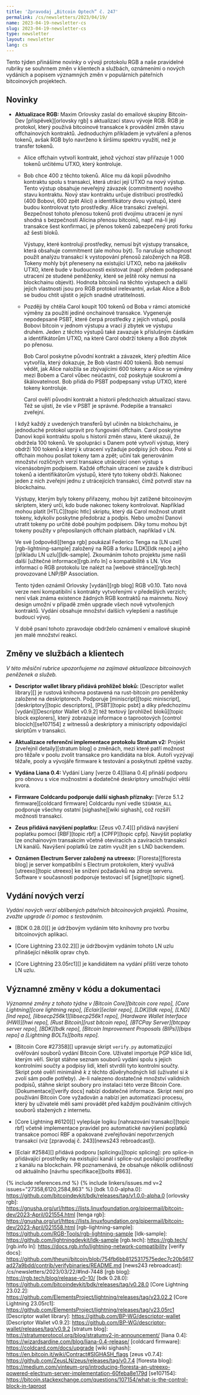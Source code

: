 ```yaml
---
title: 'Zpravodaj „Bitcoin Optech” č. 247'
permalink: /cs/newsletters/2023/04/19/
name: 2023-04-19-newsletter-cs
slug: 2023-04-19-newsletter-cs
type: newsletter
layout: newsletter
lang: cs
---
```

Tento týden přinášíme novinky o vývoji protokolu RGB a naše pravidelné
rubriky se souhrnem změn v klientech a službách, oznámeními
o nových vydáních a popisem významných změn v populárních páteřních
bitcoinových projektech.

## Novinky

- **Aktualizace RGB:** Maxim Orlovsky zaslal do emailové skupiny Bitcoin-Dev
  [příspěvek][orlovsky rgb] s aktualizací stavu vývoje RGB. RGB je protokol,
  který používá bitcoinové transakce k provádění změn stavu offchainových
  kontraktů. Jednoduchým příkladem je vytváření a přenos tokenů, avšak RGB
  bylo navrženo k širšímu spektru využití, než je transfer tokenů.

  - Alice offchain vytvoří kontrakt, jehož výchozí stav přiřazuje 1 000
    tokenů určitému UTXO, který kontroluje.

  - Bob chce 400 z těchto tokenů. Alice mu dá kopii původního kontraktu
    spolu s transakcí, která utrácí její UTXO na nový výstup. Tento
    výstup obsahuje neveřejný závazek (commitment) nového stavu
    kontraktu. Nový stav kontraktu určuje distribuci prostředků (400
    Bobovi, 600 zpět Alici) a identifikátory dvou výstupů, které budou
    kontrolovat tyto prostředky. Alice transakci zveřejní. Bezpečnost
    tohoto přenosu tokenů proti dvojímu utracení je nyní shodná s bezpečností
    Alicina přenosu bitcoinů, např. má-li její transakce šest konfirmací,
    je přenos tokenů zabezpečený proti forku až šesti bloků.

    Výstupy, které kontrolují prostředky, nemusí být výstupy transakce, která
    obsahuje commitment (ale mohou být). To narušuje schopnost použít
    analýzu transakcí k vystopování přenosů založených na RGB. Tokeny mohly
    být přeneseny na existující UTXO, nebo na jakékoliv UTXO, které bude
    v budoucnosti existovat (např. předem podepsané utracení ze studené
    peněženky, které se ještě roky nemusí na blockchainu objevit). Hodnota
    bitcoinů na těchto výstupech a další jejich vlastnosti jsou pro RGB
    protokol irelevantní, avšak Alice a Bob se budou chtít ujistit o jejich
    snadné utratitelnosti.

  - Později by chtěla Carol koupit 100 tokenů od Boba v rámci atomické
    výměny za použití jediné onchainové transakce. Vygeneruje nepodepsané
    PSBT, které čerpá prostředky z jejích vstupů, posílá Bobovi bitcoin
    v jednom výstupu a vrací jí zbytek ve výstupu druhém. Jeden z těchto
    výstupů také zavazuje k příslušným částkám a identifikátorům UTXO,
    na které Carol obdrží tokeny a Bob zbytek po přenosu.

    Bob Carol poskytne původní kontrakt a závazek, který předtím Alice
    vytvořila, který dokazuje, že Bob vlastní 400 tokenů. Bob nemusí vědět,
    jak Alice naložila se zbývajícími 600 tokeny a Alice se výměny mezi
    Bobem a Carol vůbec neúčastní, což poskytuje soukromí a škálovatelnost.
    Bob přidá do PSBT podpepsaný vstup UTXO, které tokeny kontroluje.

    Carol ověří původní kontrakt a historii předchozích aktualizací stavu.
    Též se ujistí, že vše v PSBT je správné. Podepíše a transakci zveřejní.

  I když každý z uvedených transferů byl učiněn na blokchchainu, je jednoduché
  protokol upravit pro fungování offchain. Carol poskytne Danovi kopii
  kontraktu spolu s historií změn stavu, které ukazují, že obdržela 100 tokenů.
  Ve spolupráci s Danem poté vytvoří výstup, který obdrží 100 tokenů a který
  k utracení vyžaduje podpisy jich obou. Poté si offchain mohou posílat tokeny tam
  a zpět; učiní tak generováním množství rozličných verzí transakce utrácející
  onen výstup s vícenásobným podpisem. Každé offchain utracení se zaváže
  k distribuci tokenů a identifikátorům výstupů, které tyto tokeny obdrží.
  Nakonec jeden z nich zveřejní jednu z utrácejících transakcí, čímž
  potvrdí stav na blockchainu.

  Výstupy, kterým byly tokeny přiřazeny, mohou být zatížené bitcoinovým
  skriptem, který určí, kdo bude nakonec tokeny kontrolovat. Například
  mohou platit [HTLC][topic htlc] skriptu, který dá Carol možnost
  utratit tokeny, kdykoliv poskytne předobraz a podpis. Nebo umožní
  Danovi utratit tokeny po určité době pouhým podpisem. Díky tomu mohou
  být tokeny použity v přeposílaných offchain platbách, například v LN.

  Ve své [odpovědi][tenga rgb] poukázal Federico Tenga na [LN
  uzel][rgb-lightning-sample] založený na RGB a forku [LDK][ldk repo]
  a jeho [příkladu LN uzlu][ldk-sample]. Zkoumáním tohoto projektu jsme
  našli další [užitečné informace][rgb.info ln] o kompatibilitě s LN.
  Více informací o RGB protokolu lze nalézt na [webové stránce][rgb.tech]
  provozované LNP/BP Association.

  Tento týden oznámil Orlovsky [vydání][rgb blog] RGB v0.10. Tato nová
  verze není kompatibilní s kontrakty vytvořenými v předešlých verzích;
  není však známa existence žádných RGB kontraktů na mainnetu. Nový design
  umožní v případě změn upgrade všech nově vytvořených kontraktů. Vydání
  obsahuje množství dalších vylepšení a nastiňuje budoucí vývoj.

  V době psaní tohoto zpravodaje obdrželo oznámení v emailové skupině
  jen malé množství reakcí.

## Změny ve službách a klientech

*V této měsíční rubrice upozorňujeme na zajímavé aktualizace bitcoinových
peněženek a služeb.*

- **Descriptor wallet library přidává prohlížeč bloků:**
  [Descriptor wallet library][] je rustová knihovna postavená na rust-bitcoin
  pro peněženky založené na deskriptorech. Podporuje [miniscript][topic miniscript],
  [deskriptory][topic descriptors], [PSBT][topic psbt] a díky předchozímu
  [vydání][Descriptor Wallet v0.9.2] též textový [prohlížeč bloků][topic block explorers],
  který zobrazuje informace o taprootových [control blocích][se107154] z witnessů
  a deskriptory a miniscripty odpovídající skriptům v transakci.

- **Aktualizace referenční implementace protokolu Stratum v2:**
  Projekt [zveřejnil detaily][stratum blog] o změnách, mezi které patří
  možnost pro těžaře v poolu zvolit transakce pro kandidáta na blok.
  Autoři vyzývají těžaře, pooly a vývojáře firmware k testování a poskytnutí
  zpětné vazby.

- **Vydána Liana 0.4:**
  Vydání Liany [verze 0.4][liana 0.4] přináší podporu pro obnovu s více možnostmi
  a dodatečné deskriptory umožňující větší kvora.

- **Firmware Coldcardu podporuje další sighash příznaky:**
  [Verze 5.1.2 firmware][coldcard firmware] Coldcardu nyní vedle `SIGHASH_ALL`
  podporuje všechny ostatní [sighashe][wiki sighash], což rozšíří
  možnosti transakcí.

- **Zeus přidává navýšení poplatku:**
  [Zeus v0.7.4][] přidává navýšení poplatku pomocí [RBF][topic rbf] a [CPFP][topic
  cpfp]. Navýšit poplatky lze onchainovým transakcím včetně otevíracích a zavíracích
  transakcí LN kanálů. Navýšení poplatků lze zatím využít jen s LND backendem.

- **Oznámen Electrum Server založený na utreexo:**
   [Floresta][floresta blog] je server kompatibilní s Electrum protokolem,
   který využívá [utreexo][topic utreexo] ke snížení požadavků na zdroje serveru.
   Software v současnosti podporuje testovací síť [signet][topic signet].

## Vydání nových verzí

*Vydání nových verzí oblíbených páteřních bitcoinových projektů. Prosíme,
zvažte upgrade či pomoc s testováním.*

- [BDK 0.28.0][] je údržbovým vydáním této knihovny pro tvorbu bitcoinových aplikací.

- [Core Lightning 23.02.2][] je údržbovým vydáním tohoto LN uzlu přinášející
  několik oprav chyb.

- [Core Lightning 23.05rc1][] je kandidátem na vydání příští verze tohoto LN uzlu.

## Významné změny v kódu a dokumentaci

*Významné změny z tohoto týdne v [Bitcoin Core][bitcoin core repo], [Core
Lightning][core lightning repo], [Eclair][eclair repo], [LDK][ldk repo],
[LND][lnd repo], [libsecp256k1][libsecp256k1 repo], [Hardware Wallet
Interface (HWI)][hwi repo], [Rust Bitcoin][rust bitcoin repo], [BTCPay
Server][btcpay server repo], [BDK][bdk repo], [Bitcoin Improvement
Proposals (BIPs)][bips repo] a [Lightning BOLTs][bolts repo].*

- [Bitcoin Core #27358][] upravuje skript `verify.py` automatizující
  ověřování souborů vydání Bitcoin Core. Uživatel importuje PGP
  klíče lidí, kterým věří. Skript stáhne seznam souborů vydání spolu
  s jejich kontrolními součty a podpisy lidí, kteří stvrdili tyto kontrolní
  součty. Skript poté ověří minimálně *k* z těchto důvěryhodných lidí
  (uživatel si *k* zvolí sám podle potřeby). Je-li nalezeno dostatečné
  množství validních podpisů, stáhne skript soubory pro instalaci této
  verze Bitcoin Core. [Dokumentace][verify docs] nabízí dodatečné informace.
  Skript není pro používání Bitcoin Core vyžadován a nabízí jen automatizaci
  procesu, který by uživatelé měli sami provádět před každým používáním citlivých
  souborů stažených z internetu.

- [Core Lightning #6120][] vylepšuje logiku [nahrazování transakcí][topic rbf]
  včetně implementace pravidel pro automatické navýšení poplatků transakce
  pomocí RBF a opakované zveřejňování nepotvrzených transakcí (viz
  [zpravodaj č. 243][news243 rebroadcast]).

- [Eclair #2584][] přidává podporu [splicingu][topic splicing]: pro splice-in
  přidávající prostředky na existující kanál i splice-out posílající prostředky
  z kanálu na blockchain. PR poznamenává, že obsahuje několik odlišností
  od aktuálního [návrhu specifikace][bolts #863].

{% include references.md %}
{% include linkers/issues.md v=2 issues="27358,6120,2584,863" %}
[bdk 1.0.0-alpha.0]: https://github.com/bitcoindevkit/bdk/releases/tag/v1.0.0-alpha.0
[orlovsky rgb]: https://gnusha.org/url/https://lists.linuxfoundation.org/pipermail/bitcoin-dev/2023-April/021554.html
[tenga rgb]: https://gnusha.org/url/https://lists.linuxfoundation.org/pipermail/bitcoin-dev/2023-April/021558.html
[rgb-lightning-sample]: https://github.com/RGB-Tools/rgb-lightning-sample
[ldk-sample]: https://github.com/lightningdevkit/ldk-sample
[rgb.tech]: https://rgb.tech/
[rgb.info ln]: https://docs.rgb.info/lightning-network-compatibility
[verify docs]: https://github.com/theuni/bitcoin/blob/754fb6bb8125317575edec7c20b5617ad27a9bdd/contrib/verifybinaries/README.md
[news243 rebroadcast]: /cs/newsletters/2023/03/22/#lnd-7448
[rgb blog]: https://rgb.tech/blog/release-v0-10/
[bdk 0.28.0]: https://github.com/bitcoindevkit/bdk/releases/tag/v0.28.0
[Core Lightning 23.02.2]: https://github.com/ElementsProject/lightning/releases/tag/v23.02.2
[Core Lightning 23.05rc1]: https://github.com/ElementsProject/lightning/releases/tag/v23.05rc1
[Descriptor wallet library]: https://github.com/BP-WG/descriptor-wallet
[Descriptor Wallet v0.9.2]: https://github.com/BP-WG/descriptor-wallet/releases/tag/v0.9.2
[stratum blog]: https://stratumprotocol.org/blog/stratumv2-jn-announcement/
[liana 0.4]: https://wizardsardine.com/blog/liana-0.4-release/
[coldcard firmware]: https://coldcard.com/docs/upgrade
[wiki sighash]: https://en.bitcoin.it/wiki/Contract#SIGHASH_flags
[zeus v0.7.4]: https://github.com/ZeusLN/zeus/releases/tag/v0.7.4
[floresta blog]: https://medium.com/vinteum-org/introducing-floresta-an-utreexo-powered-electrum-server-implementation-60feba8e179d
[se107154]: https://bitcoin.stackexchange.com/questions/107154/what-is-the-control-block-in-taproot
